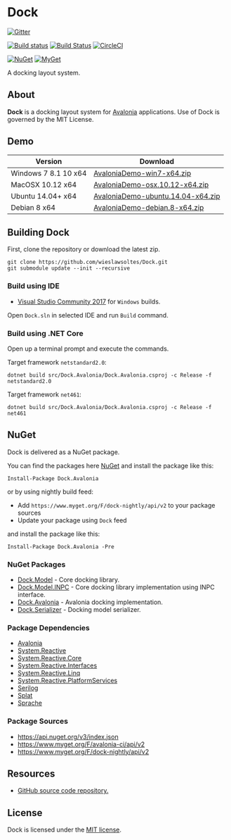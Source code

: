 # Dock

[![Gitter](https://badges.gitter.im/wieslawsoltes/Dock.svg)](https://gitter.im/wieslawsoltes/Dock?utm_source=badge&utm_medium=badge&utm_campaign=pr-badge)

[![Build status](https://ci.appveyor.com/api/projects/status/d77dburg3ckelv40/branch/master?svg=true)](https://ci.appveyor.com/project/wieslawsoltes/dock/branch/master)
[![Build Status](https://travis-ci.org/wieslawsoltes/Dock.svg?branch=master)](https://travis-ci.org/wieslawsoltes/Dock)
[![CircleCI](https://circleci.com/gh/wieslawsoltes/Dock/tree/master.svg?style=svg)](https://circleci.com/gh/wieslawsoltes/Dock/tree/master)

[![NuGet](https://img.shields.io/nuget/v/Dock.Model.svg)](https://www.nuget.org/packages/Dock.Model)
[![MyGet](https://img.shields.io/myget/dock-nightly/vpre/Dock.Model.svg?label=myget)](https://www.myget.org/gallery/dock-nightly) 

A docking layout system.

## About

**Dock** is a docking layout system for [Avalonia](https://github.com/AvaloniaUI/Avalonia) applications. Use of Dock is governed by the MIT License.

## Demo

| Version               | Download                                                                                                                                                                                             |
|-----------------------|-------------------------------------------------------------------------------------------------------------------------------------------------------------------------------------------------------|
| Windows 7 8.1 10 x64  | [AvaloniaDemo-win7-x64.zip](https://ci.appveyor.com/api/projects/wieslawsoltes/Dock/artifacts/samples/AvaloniaDemo/bin/AnyCPU/Release/netcoreapp2.0/win7-x64/AvaloniaDemo-win7-x64.zip?branch=master)                  |
| MacOSX 10.12 x64      | [AvaloniaDemo-osx.10.12-x64.zip](https://ci.appveyor.com/api/projects/wieslawsoltes/Dock/artifacts/samples/AvaloniaDemo/bin/AnyCPU/Release/netcoreapp2.0/osx.10.12-x64/AvaloniaDemo-osx.10.12-x64.zip?branch=master)        |
| Ubuntu 14.04+ x64     | [AvaloniaDemo-ubuntu.14.04-x64.zip](https://ci.appveyor.com/api/projects/wieslawsoltes/Dock/artifacts/samples/AvaloniaDemo/bin/AnyCPU/Release/netcoreapp2.0/ubuntu.14.04-x64/AvaloniaDemo-ubuntu.14.04-x64.zip?branch=master)  |
| Debian 8 x64          | [AvaloniaDemo-debian.8-x64.zip](https://ci.appveyor.com/api/projects/wieslawsoltes/Dock/artifacts/samples/AvaloniaDemo/bin/AnyCPU/Release/netcoreapp2.0/debian.8-x64/AvaloniaDemo-debian.8-x64.zip?branch=master)          |

## Building Dock

First, clone the repository or download the latest zip.
```
git clone https://github.com/wieslawsoltes/Dock.git
git submodule update --init --recursive
```

### Build using IDE

* [Visual Studio Community 2017](https://www.visualstudio.com/pl/vs/community/) for `Windows` builds.

Open `Dock.sln` in selected IDE and run `Build` command.

### Build using .NET Core

Open up a terminal prompt and execute the commands.

Target framework `netstandard2.0`:
```
dotnet build src/Dock.Avalonia/Dock.Avalonia.csproj -c Release -f netstandard2.0
```

Target framework `net461`:
```
dotnet build src/Dock.Avalonia/Dock.Avalonia.csproj -c Release -f net461
```

## NuGet

Dock is delivered as a NuGet package.

You can find the packages here [NuGet](https://www.nuget.org/packages/Dock.Avalonia/) and install the package like this:

`Install-Package Dock.Avalonia`

or by using nightly build feed:
* Add `https://www.myget.org/F/dock-nightly/api/v2` to your package sources
* Update your package using `Dock` feed

and install the package like this:

`Install-Package Dock.Avalonia -Pre`

### NuGet Packages

* [Dock.Model](https://www.nuget.org/packages/Dock.Model/) - Core docking library.
* [Dock.Model.INPC](https://www.nuget.org/packages/Dock.Model.INPC/) - Core docking library implementation using INPC interface.
* [Dock.Avalonia](https://www.nuget.org/packages/Dock.Avalonia/) - Avalonia docking implementation.
* [Dock.Serializer](https://www.nuget.org/packages/Dock.Serializer/) - Docking model serializer.

### Package Dependencies

* [Avalonia](https://www.nuget.org/packages/Avalonia/)
* [System.Reactive](https://www.nuget.org/packages/System.Reactive/)
* [System.Reactive.Core](https://www.nuget.org/packages/System.Reactive.Core/)
* [System.Reactive.Interfaces](https://www.nuget.org/packages/System.Reactive.Interfaces/)
* [System.Reactive.Linq](https://www.nuget.org/packages/System.Reactive.Linq/)
* [System.Reactive.PlatformServices](https://www.nuget.org/packages/System.Reactive.PlatformServices/)
* [Serilog](https://www.nuget.org/packages/Serilog/)
* [Splat](https://www.nuget.org/packages/Splat/)
* [Sprache](https://www.nuget.org/packages/Sprache/)

### Package Sources

* https://api.nuget.org/v3/index.json
* https://www.myget.org/F/avalonia-ci/api/v2
* https://www.myget.org/F/dock-nightly/api/v2

## Resources

* [GitHub source code repository.](https://github.com/wieslawsoltes/Dock)

## License

Dock is licensed under the [MIT license](LICENSE.TXT).
